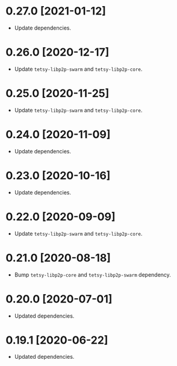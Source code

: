 # 0.27.0 [2021-01-12]

- Update dependencies.

# 0.26.0 [2020-12-17]

- Update `tetsy-libp2p-swarm` and `tetsy-libp2p-core`.

# 0.25.0 [2020-11-25]

- Update `tetsy-libp2p-swarm` and `tetsy-libp2p-core`.

# 0.24.0 [2020-11-09]

- Update dependencies.

# 0.23.0 [2020-10-16]

- Update dependencies.

# 0.22.0 [2020-09-09]

- Update `tetsy-libp2p-swarm` and `tetsy-libp2p-core`.

# 0.21.0 [2020-08-18]

- Bump `tetsy-libp2p-core` and `tetsy-libp2p-swarm` dependency.

# 0.20.0 [2020-07-01]

- Updated dependencies.

# 0.19.1 [2020-06-22]

- Updated dependencies.
